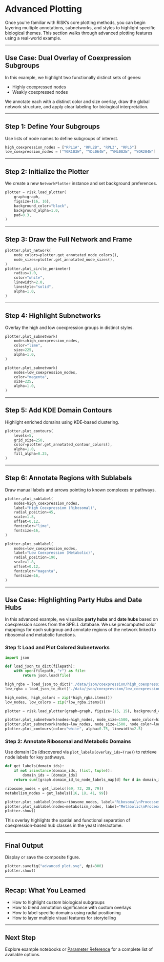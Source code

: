 # Advanced Plotting

Once you're familiar with RISK’s core plotting methods, you can begin layering multiple annotations, subnetworks, and styles to highlight specific biological themes. This section walks through advanced plotting features using a real-world example.

---

## Use Case: Dual Overlay of Coexpression Subgroups

In this example, we highlight two functionally distinct sets of genes:
- Highly coexpressed nodes
- Weakly coexpressed nodes

We annotate each with a distinct color and size overlay, draw the global network structure, and apply clear labeling for biological interpretation.

---

## Step 1: Define Your Subgroups

Use lists of node names to define subgroups of interest.

```python
high_coexpression_nodes = ["RPL1A", "RPL2B", "RPL3", "RPL5"]
low_coexpression_nodes = ["YGR103W", "YDL064W", "YML082W", "YOR204W"]
```

---

## Step 2: Initialize the Plotter

We create a new `NetworkPlotter` instance and set background preferences.

```python
plotter = risk.load_plotter(
    graph=graph,
    figsize=(16, 16),
    background_color="black",
    background_alpha=1.0,
    pad=0.3,
)
```

---

## Step 3: Draw the Full Network and Frame

```python
plotter.plot_network(
    node_colors=plotter.get_annotated_node_colors(),
    node_sizes=plotter.get_annotated_node_sizes(),
)
plotter.plot_circle_perimeter(
    radius=1.0,
    color="white",
    linewidth=2.0,
    linestyle="solid",
    alpha=1.0,
)
```

---

## Step 4: Highlight Subnetworks

Overlay the high and low coexpression groups in distinct styles.

```python
plotter.plot_subnetwork(
    nodes=high_coexpression_nodes,
    color="lime",
    size=225,
    alpha=1.0,
)

plotter.plot_subnetwork(
    nodes=low_coexpression_nodes,
    color="magenta",
    size=225,
    alpha=1.0,
)
```

---

## Step 5: Add KDE Domain Contours

Highlight enriched domains using KDE-based clustering.

```python
plotter.plot_contours(
    levels=5,
    grid_size=250,
    color=plotter.get_annotated_contour_colors(),
    alpha=1.0,
    fill_alpha=0.25,
)
```

---

## Step 6: Annotate Regions with Sublabels

Draw manual labels and arrows pointing to known complexes or pathways.

```python
plotter.plot_sublabel(
    nodes=high_coexpression_nodes,
    label="High Coexpression (Ribosomal)",
    radial_position=45,
    scale=1.8,
    offset=0.12,
    fontcolor="lime",
    fontsize=16,
)

plotter.plot_sublabel(
    nodes=low_coexpression_nodes,
    label="Low Coexpression (Metabolic)",
    radial_position=190,
    scale=1.8,
    offset=0.12,
    fontcolor="magenta",
    fontsize=16,
)
```

---

## Use Case: Highlighting Party Hubs and Date Hubs

In this advanced example, we visualize **party hubs** and **date hubs** based on coexpression scores from the SPELL database. We use precomputed color mappings for each subgroup and annotate regions of the network linked to ribosomal and metabolic functions.

### Step 1: Load and Plot Colored Subnetworks

```python
import json

def load_json_to_dict(filepath):
    with open(filepath, "r") as file:
        return json.load(file)

high_rgba = load_json_to_dict("./data/json/coexpression/high_coexpression_michaelis_2023.json")
low_rgba = load_json_to_dict("./data/json/coexpression/low_coexpression_michaelis_2023.json")

high_nodes, high_colors = zip(*high_rgba.items())
low_nodes, low_colors = zip(*low_rgba.items())

plotter = risk.load_plotter(graph=graph, figsize=(15, 15), background_color="black")

plotter.plot_subnetwork(nodes=high_nodes, node_size=1500, node_color=high_colors, edge_width=0)
plotter.plot_subnetwork(nodes=low_nodes, node_size=1500, node_color=low_colors, edge_width=0)
plotter.plot_contours(color="white", alpha=0.75, linewidth=2.5)
```

### Step 2: Annotate Ribosomal and Metabolic Domains

Use domain IDs (discovered via `plot_labels(overlay_ids=True)`) to retrieve node labels for key pathways.

```python
def get_labels(domain_ids):
    if not isinstance(domain_ids, (list, tuple)):
        domain_ids = [domain_ids]
    return sum([graph.domain_id_to_node_labels_map[d] for d in domain_ids], [])

ribosome_nodes = get_labels([69, 72, 28, 79])
metabolism_nodes = get_labels([16, 18, 41, 99])

plotter.plot_sublabel(nodes=ribosome_nodes, label="Ribosomal\nProcesses", radial_position=240)
plotter.plot_sublabel(nodes=metabolism_nodes, label="Metabolic\nProcesses", radial_position=60)
plotter.show()
```

This overlay highlights the spatial and functional separation of coexpression-based hub classes in the yeast interactome.

---

## Final Output

Display or save the composite figure.

```python
plotter.savefig("advanced_plot.svg", dpi=300)
plotter.show()
```

---

## Recap: What You Learned

- How to highlight custom biological subgroups  
- How to blend annotation significance with custom overlays  
- How to label specific domains using radial positioning  
- How to layer multiple visual features for storytelling

---

## Next Step

Explore example notebooks or [Parameter Reference](./8_parameters.md) for a complete list of available options.
